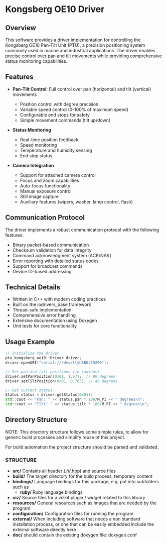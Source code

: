 # Kongsberg OE10 Driver

## Overview
This software provides a driver implementation for controlling the Kongsberg OE10 Pan-Tilt Unit (PTU), a precision positioning system commonly used in marine and industrial applications. The driver enables precise control over pan and tilt movements while providing comprehensive status monitoring capabilities.

## Features
- **Pan-Tilt Control**: Full control over pan (horizontal) and tilt (vertical) movements
  - Position control with degree precision
  - Variable speed control (0-100% of maximum speed)
  - Configurable end stops for safety
  - Simple movement commands (tilt up/down)

- **Status Monitoring**
  - Real-time position feedback
  - Speed monitoring
  - Temperature and humidity sensing
  - End stop status

- **Camera Integration**
  - Support for attached camera control
  - Focus and zoom capabilities
  - Auto-focus functionality
  - Manual exposure control
  - Still image capture
  - Auxiliary features (wipers, washer, lamp control, flash)

## Communication Protocol
The driver implements a robust communication protocol with the following features:
- Binary packet-based communication
- Checksum validation for data integrity
- Command acknowledgment system (ACK/NAK)
- Error reporting with detailed status codes
- Support for broadcast commands
- Device ID-based addressing

## Technical Details
- Written in C++ with modern coding practices
- Built on the iodrivers_base framework
- Thread-safe implementation
- Comprehensive error handling
- Extensive documentation using Doxygen
- Unit tests for core functionality

## Usage Example
```cpp
// Initialize the driver
ptu_kongsberg_oe10::Driver driver;
driver.openURI("serial:///dev/ttyUSB0:19200");

// Set pan and tilt positions (in radians)
driver.setPanPosition(0x01, 1.57);  // 90 degrees
driver.setTiltPosition(0x01, 0.785); // 45 degrees

// Get current status
Status status = driver.getStatus(0x01);
std::cout << "Pan: " << status.pan * 180/M_PI << " degrees\n";
std::cout << "Tilt: " << status.tilt * 180/M_PI << " degrees\n";
```

## Directory Structure
NOTE: This directory structure follows some simple rules, to allow for generic build
processes and simplify reuse of this project. 

For build automation the project structure should be parsed and validated.

### STRUCTURE
- **src/**
	Contains all header (*.h/*.hpp) and source files
- **build/**
	The target directory for the build process, temporary content
- **bindings/**
	Language bindings for this package, e.g. put into subfolders such as
   - **ruby/**
        Ruby language bindings
- **viz/**
        Source files for a vizkit plugin / widget related to this library 
- **resources/**
	General resources such as images that are needed by the program
- **configuration/**
	Configuration files for running the program
- **external/**
	When including software that needs a non standard installation process, or one that can be
	easily embedded include the external software directly here
- **doc/**
	should contain the existing doxygen file: doxygen.conf 

